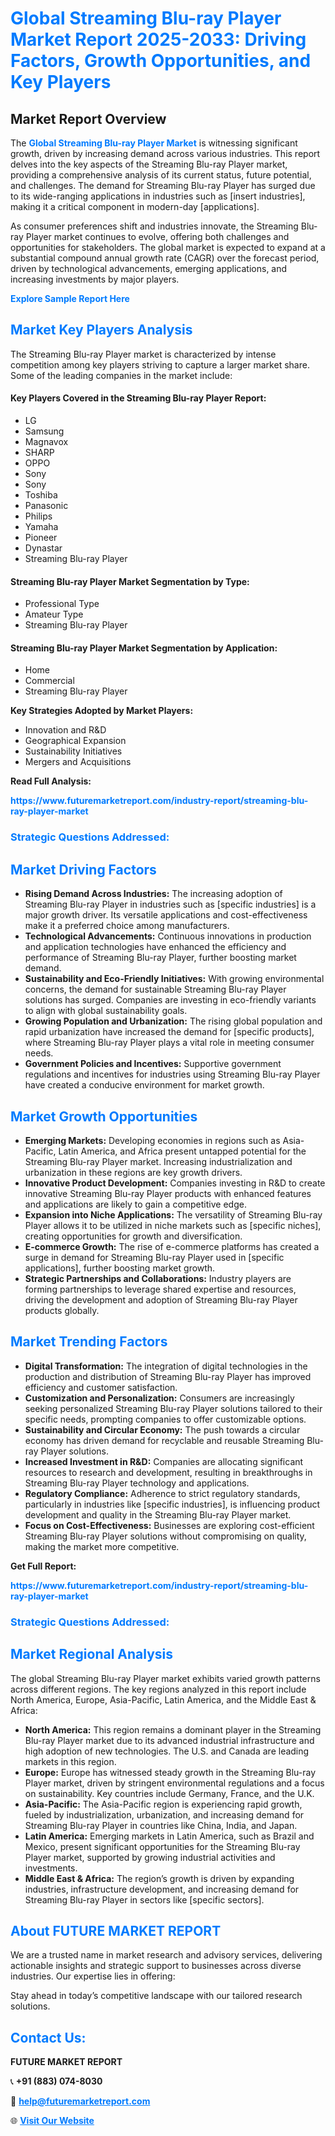 <h1 style="color: #007BFF;">Global Streaming Blu-ray Player Market Report 2025-2033: Driving Factors, Growth Opportunities, and Key Players</h1>

<section id="overview">
<h2>Market Report Overview</h2>
<p>The <a href="https://www.futuremarketreport.com/industry-report/streaming-blu-ray-player-market" style="color: #007BFF; text-decoration: none;"><strong>Global Streaming Blu-ray Player Market</strong></a> is witnessing significant growth, driven by increasing demand across various industries. This report delves into the key aspects of the Streaming Blu-ray Player market, providing a comprehensive analysis of its current status, future potential, and challenges. The demand for Streaming Blu-ray Player has surged due to its wide-ranging applications in industries such as [insert industries], making it a critical component in modern-day [applications].</p>
<p>As consumer preferences shift and industries innovate, the Streaming Blu-ray Player market continues to evolve, offering both challenges and opportunities for stakeholders. The global market is expected to expand at a substantial compound annual growth rate (CAGR) over the forecast period, driven by technological advancements, emerging applications, and increasing investments by major players.</p>
</section>

<section id="overview">
<p><a href="https://www.futuremarketreport.com/request-sample/reportId=98589" style="color: #007BFF; text-decoration: none;"><strong>Explore Sample Report Here</strong></a></p>
</section>

<section id="key-players">
<h2 style="color: #007BFF;">Market Key Players Analysis</h2>
<p>The Streaming Blu-ray Player market is characterized by intense competition among key players striving to capture a larger market share. Some of the leading companies in the market include:</p>
<h4>Key Players Covered in the Streaming Blu-ray Player Report:</h4>
<ul><li>LG</li><li>Samsung</li><li>Magnavox</li><li>SHARP</li><li>OPPO</li><li>Sony</li><li>Sony</li><li>Toshiba</li><li>Panasonic</li><li>Philips</li><li>Yamaha</li><li>Pioneer</li><li>Dynastar</li><li>Streaming Blu-ray Player</li></ul>
<h4>Streaming Blu-ray Player Market Segmentation by Type:</h4>
<ul><li>Professional Type</li><li>Amateur Type</li><li>Streaming Blu-ray Player</li></ul>

<h4>Streaming Blu-ray Player Market Segmentation by Application:</h4>
<ul><li>Home</li><li>Commercial</li><li>Streaming Blu-ray Player</li></ul>
<p><strong>Key Strategies Adopted by Market Players:</strong></p>
<ul>
<li>Innovation and R&D</li>
<li>Geographical Expansion</li>
<li>Sustainability Initiatives</li>
<li>Mergers and Acquisitions</li>
</ul>
</section>

<section>
<p><strong>Read Full Analysis: </strong></p><a href="https://www.futuremarketreport.com/industry-report/streaming-blu-ray-player-market" style="color: #007BFF; text-decoration: none;"><strong>https://www.futuremarketreport.com/industry-report/streaming-blu-ray-player-market</strong></a>
<h3 style="color: #007BFF;">Strategic Questions Addressed:</h3>
</section>

<section id="driving-factors">
<h2 style="color: #007BFF;">Market Driving Factors</h2>
<ul>
<li><strong>Rising Demand Across Industries:</strong> The increasing adoption of Streaming Blu-ray Player in industries such as [specific industries] is a major growth driver. Its versatile applications and cost-effectiveness make it a preferred choice among manufacturers.</li>
<li><strong>Technological Advancements:</strong> Continuous innovations in production and application technologies have enhanced the efficiency and performance of Streaming Blu-ray Player, further boosting market demand.</li>
<li><strong>Sustainability and Eco-Friendly Initiatives:</strong> With growing environmental concerns, the demand for sustainable Streaming Blu-ray Player solutions has surged. Companies are investing in eco-friendly variants to align with global sustainability goals.</li>
<li><strong>Growing Population and Urbanization:</strong> The rising global population and rapid urbanization have increased the demand for [specific products], where Streaming Blu-ray Player plays a vital role in meeting consumer needs.</li>
<li><strong>Government Policies and Incentives:</strong> Supportive government regulations and incentives for industries using Streaming Blu-ray Player have created a conducive environment for market growth.</li>
</ul>
</section>

<section id="growth-opportunities">
<h2 style="color: #007BFF;">Market Growth Opportunities</h2>
<ul>
<li><strong>Emerging Markets:</strong> Developing economies in regions such as Asia-Pacific, Latin America, and Africa present untapped potential for the Streaming Blu-ray Player market. Increasing industrialization and urbanization in these regions are key growth drivers.</li>
<li><strong>Innovative Product Development:</strong> Companies investing in R&D to create innovative Streaming Blu-ray Player products with enhanced features and applications are likely to gain a competitive edge.</li>
<li><strong>Expansion into Niche Applications:</strong> The versatility of Streaming Blu-ray Player allows it to be utilized in niche markets such as [specific niches], creating opportunities for growth and diversification.</li>
<li><strong>E-commerce Growth:</strong> The rise of e-commerce platforms has created a surge in demand for Streaming Blu-ray Player used in [specific applications], further boosting market growth.</li>
<li><strong>Strategic Partnerships and Collaborations:</strong> Industry players are forming partnerships to leverage shared expertise and resources, driving the development and adoption of Streaming Blu-ray Player products globally.</li>
</ul>
</section>

<section id="trending-factors">
<h2 style="color: #007BFF;">Market Trending Factors</h2>
<ul>
<li><strong>Digital Transformation:</strong> The integration of digital technologies in the production and distribution of Streaming Blu-ray Player has improved efficiency and customer satisfaction.</li>
<li><strong>Customization and Personalization:</strong> Consumers are increasingly seeking personalized Streaming Blu-ray Player solutions tailored to their specific needs, prompting companies to offer customizable options.</li>
<li><strong>Sustainability and Circular Economy:</strong> The push towards a circular economy has driven demand for recyclable and reusable Streaming Blu-ray Player solutions.</li>
<li><strong>Increased Investment in R&D:</strong> Companies are allocating significant resources to research and development, resulting in breakthroughs in Streaming Blu-ray Player technology and applications.</li>
<li><strong>Regulatory Compliance:</strong> Adherence to strict regulatory standards, particularly in industries like [specific industries], is influencing product development and quality in the Streaming Blu-ray Player market.</li>
<li><strong>Focus on Cost-Effectiveness:</strong> Businesses are exploring cost-efficient Streaming Blu-ray Player solutions without compromising on quality, making the market more competitive.</li>
</ul>
</section>

<section>
<p><strong>Get Full Report: </strong></p><a href="https://www.futuremarketreport.com/industry-report/streaming-blu-ray-player-market" style="color: #007BFF; text-decoration: none;"><strong>https://www.futuremarketreport.com/industry-report/streaming-blu-ray-player-market</strong></a>
<h3 style="color: #007BFF;">Strategic Questions Addressed:</h3>
</section>


<section id="regional-analysis">
<h2 style="color: #007BFF;">Market Regional Analysis</h2>
<p>The global Streaming Blu-ray Player market exhibits varied growth patterns across different regions. The key regions analyzed in this report include North America, Europe, Asia-Pacific, Latin America, and the Middle East & Africa:</p>
<ul>
<li><strong>North America:</strong> This region remains a dominant player in the Streaming Blu-ray Player market due to its advanced industrial infrastructure and high adoption of new technologies. The U.S. and Canada are leading markets in this region.</li>
<li><strong>Europe:</strong> Europe has witnessed steady growth in the Streaming Blu-ray Player market, driven by stringent environmental regulations and a focus on sustainability. Key countries include Germany, France, and the U.K.</li>
<li><strong>Asia-Pacific:</strong> The Asia-Pacific region is experiencing rapid growth, fueled by industrialization, urbanization, and increasing demand for Streaming Blu-ray Player in countries like China, India, and Japan.</li>
<li><strong>Latin America:</strong> Emerging markets in Latin America, such as Brazil and Mexico, present significant opportunities for the Streaming Blu-ray Player market, supported by growing industrial activities and investments.</li>
<li><strong>Middle East & Africa:</strong> The region’s growth is driven by expanding industries, infrastructure development, and increasing demand for Streaming Blu-ray Player in sectors like [specific sectors].</li>
</ul>
</section>

<footer>
<h2 style="color: #007BFF;">About FUTURE MARKET REPORT</h2>
<p>We are a trusted name in market research and advisory services, delivering actionable insights and strategic support to businesses across diverse industries. Our expertise lies in offering:</p>

<p>Stay ahead in today’s competitive landscape with our tailored research solutions.</p>

<h2 style="color: #007BFF;">Contact Us:</h2>
<p><strong>FUTURE MARKET REPORT</strong></p>
<p>📞 <strong>+91 (883) 074-8030</strong></p>
<p>📧 <strong><a href="mailto:help@futuremarketreport.com" style="color: #007BFF;">help@futuremarketreport.com</a></strong></p>
<p>🌐 <strong><a href="https://www.futuremarketreport.com/" style="color: #007BFF;">Visit Our Website</a></strong></p>
</footer>